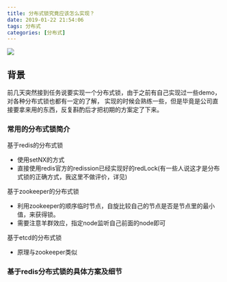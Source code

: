```yaml
---
title: 分布式锁究竟应该怎么实现？
date: 2019-01-22 21:54:06
tags: 分布式
categories: [分布式]
---
```

![](http://ww1.sinaimg.cn/large/006Cwrd9gy1fzfs9sj3xkj31hc0u07de.jpg)
## 背景
前几天突然接到任务说要实现一个分布式锁，由于之前有自己实现过一些demo，对各种分布式锁也都有一定的了解，
实现的时候会熟练一些，但是毕竟是公司直接要拿来用的东西，反复斟酌后才把初期的方案定了下来。

### 常用的分布式锁简介
基于redis的分布式锁
- 使用setNX的方式
- 直接使用redis官方的redission已经实现好的redLock(有一些人说这才是分布式锁的正确方式，我这里不做评价，详见)

基于zookeeper的分布式锁
- 利用zookeeper的顺序临时节点，自旋比较自己的节点是否是节点里的最小值，来获得锁。
- 需要注意羊群效应，指定node监听自己前面的node即可

基于etcd的分布式锁
- 原理与zookeeper类似

### 基于redis分布式锁的具体方案及细节


